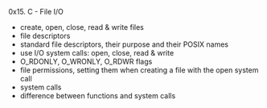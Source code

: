 0x15. C - File I/O

- create, open, close, read & write files
- file descriptors
- standard file descriptors, their purpose and their POSIX names
- use I/O system calls: open, close, read & write
- O_RDONLY, O_WRONLY, O_RDWR flags
- file permissions, setting them when creating a file with the open system call
- system calls
- difference between functions and system calls
